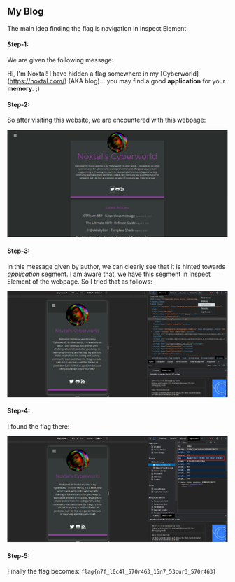 ## My Blog
The main idea finding the flag is navigation in Inspect Element.

#### Step-1:

We are given the following message:

Hi, I'm Noxtal! I have hidden a flag somewhere in my [Cyberworld]
(https://noxtal.com/) (AKA blog)... you may find a good 
<strong>application</strong> for your <strong>memory</strong>. ;)

#### Step-2:
So after visiting this website, we are encountered with this webpage:

<img src="Web1.png">

#### Step-3:
In this message given by author, we can clearly see that it is hinted towards _application_ segment. I am aware that, we have this segment in Inspect Element of the webpage. So I tried that as follows:

<img src="Web2.png">

#### Step-4:
I found the flag there:

<img src="Flag.png">

#### Step-5:
Finally the flag becomes:
`flag{n7f_l0c4l_570r463_15n7_53cur3_570r463}`